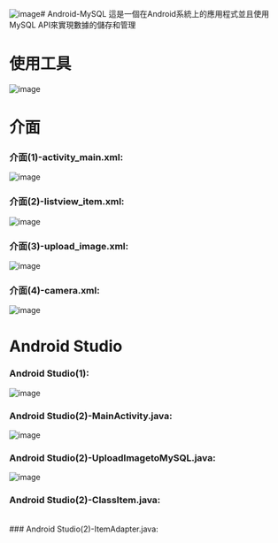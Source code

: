 ![image](https://github.com/Gino5566/Android-MySQL/assets/133637425/b70204f4-2f21-41a4-90ff-17a9a944c896)# Android-MySQL
這是一個在Android系統上的應用程式並且使用MySQL API來實現數據的儲存和管理
# 使用工具
![image](https://github.com/Gino5566/Android-MySQL/assets/133637425/8cb6161c-85e7-4d91-abf6-fc3c8e0b8e7e)

# 介面
### 介面(1)-activity_main.xml:
![image](https://github.com/Gino5566/Android-MySQL/assets/133637425/03d2fc91-6cb2-4ff1-a037-0cdd8a15025c)
<br>
### 介面(2)-listview_item.xml:
![image](https://github.com/Gino5566/Android-MySQL/assets/133637425/c1b935e9-06a4-4555-b89a-2a15b723d098)
<br>
### 介面(3)-upload_image.xml:
![image](https://github.com/Gino5566/Android-MySQL/assets/133637425/c4d84e15-e186-4dda-a59d-70b94f18e249)
<br>
### 介面(4)-camera.xml:
![image](https://github.com/Gino5566/Android-MySQL/assets/133637425/704734f6-d865-4744-9c57-3aaffbcc4076)
# Android Studio
### Android Studio(1):
![image](https://github.com/Gino5566/Android-MySQL/assets/133637425/27420f1f-932a-4cc0-90df-4215dc8cdbd7)
<br>
### Android Studio(2)-MainActivity.java:
![image](https://github.com/Gino5566/Android-MySQL/assets/133637425/4bd487ec-7191-47a8-b69b-5efe371fe67d)
<br>
### Android Studio(2)-UploadImagetoMySQL.java:
![image](https://github.com/Gino5566/Android-MySQL/assets/133637425/ed31ebd0-9f9f-4ee5-b872-ca0b799d1671)
<br>
### Android Studio(2)-ClassItem.java:
<br>
### Android Studio(2)-ItemAdapter.java:
